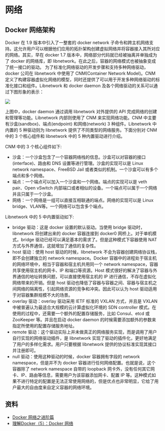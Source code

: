 # 网络

## Docker 网络架构

Docker 在 1.9 版本中引入了一整套的 docker network 子命令和跨主机网络支持。这允许用户可以根据他们应用的拓扑架构创建虚拟网络并将容器接入其所对应的网络。其实，早在 docker 1.7 版本中，网络部分代码就已经被抽离并单独成为了 docker 的网络库，即 libnetwork。在此之后，容器的网络模式也被抽象变成了统一接口的驱动。
为了标准化网络驱动的开发步骤和支持多种网络驱动，docker 公司在 libnetwork 中使用了 CNM(Container Network Model)。CNM 定义了构建容器虚拟化网络的模型，同时还提供了可以用于开发多种网络驱动的标准化接口和组件。Libnetwork 和 docker daemon 及各个网络驱动的关系可以通过下图形象的表示：

![](https://static.cyub.vip/images/202107/docker-network-model.png)

上图中，docker daemon 通过调用 libnetwork 对外提供的 API 完成网络的创建和管理等功能。Libnetwork 内部则使用了 CNM 来实现网络功能。CNM 中主要有沙盒(sandbox)、端点(endpoint) 和网络(network) 3 种组件。Libnetwork 中内置的 5 种驱动则为 libnetwork 提供了不同类型的网络服务。下面分别对 CNM 中的 3 个核心组件和 libnetwork 中的 5 种内置驱动进行介绍。

CNM 中的 3 个核心组件如下:

- 沙盒：一个沙盒包含了一个容器网络栈的信息。沙盒可以对容器的接口(interface)、路由和 DNS 设置等进行管理。沙盒的实现可以是 Linux network namespace、FreeBSD Jail 或者类似的机制。一个沙盒可以有多个端点和多个网络。
- 端点：一个端点可以加入一个沙盒和一个网络。端点的实现可以是 veth pair、Open vSwitch 内部端口或者相似的设备。一个端点可以属于一个网络并且只属于一个沙盒。
- 网络：一个网络是一组可以直接互相联通的端点。网络的实现可以是 Linux bridge、VLAN等。一个网络可以包含多个端点。


Libnetwork 中的 5 中内置驱动如下:

- bridge 驱动：这是 docker 设置的默认驱动。当使用 bridge 驱动时，libnetwork 将创建出来的 docker 容器连接到 docker0 网桥上。对于单机模式，bridge 驱动已经可以满足基本的需求了。但是这种模式下容器使用 NAT 方式与外界通信，这就增加了通信的复杂性。
- host 驱动：使用 host 驱动的时候，libnetwork 不会为容器创建网络协议栈，即不会创建独立的 network namespace。Docker 容器中的进程处于宿主机的网络环境中，相当于容器和宿主机共用同一个 network namespace，容器共享使用宿主机的网卡、IP 和端口等资源。Host 模式很好的解决了容器与外界通信的地址转换问题，可以直接使用宿主机的 IP 进行通信，不存在虚拟化网络带来的开销。但是 host 驱动也降低了容器与容器之间、容器与宿主机之间网络的隔离性，引起网络资源的竞争和冲突。因此可以认为 host 驱动适用于对容器集群规模不大的场景。
- overlay 驱动：overlay 驱动采用 IETF 标准的 VXLAN 方式，并且是 VXLAN 中被普遍认为最适合大规模的云计算虚拟化环境的 SDN controller 模式。在使用的过程中，还需要一个额外的配置存储服务，比如 Consul、etcd 或 ZooKeeper 等。并且在启动 docker daemon 的时候需要添加额外的参数来指定所使用的配置存储服务地址。
- remote 驱动：这个驱动实际上并未做真正的网络服务实现，而是调用了用户自行实现的网络驱动插件，是 libnetwork 实现了驱动的插件化，更好地满足了用户的多样化需求。用户只要根据 libnetwork 提供的协议标准实现其接口并注册即可。
- null 驱动：使用这种驱动的时候，docker 容器拥有字段的 network namespace，但是并不为 docker 容器进行任何网络配置。也就是说，这个容器除了 network namespace 自带的 loopback 网卡外，没有任何其它网卡、IP、路由等信息，需要用户为该容器添加网卡、配置 IP 等。这种模式如果不进行特定的配置是无法正常使用网络的，但是优点也非常明显，它给了用户最大的自由度来自定义容器的网络环境。

## 资料

- [Docker 网络之进阶篇](https://www.cnblogs.com/sparkdev/p/9198109.html)
- [理解Docker（5）：Docker 网络](https://www.cnblogs.com/sammyliu/p/5894191.html)
